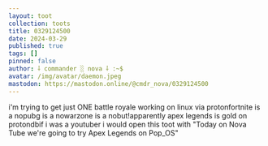 ```yaml
---
layout: toot
collection: toots
title: 0329124500
date: 2024-03-29
published: true
tags: []
pinned: false
author: ⸸ commander ░ nova ⸸ :~$
avatar: /img/avatar/daemon.jpeg
mastodon: https://mastodon.online/@cmdr_nova/0329124500
---
```


i'm trying to get just ONE battle royale working on linux via protonfortnite is a nopubg is a nowarzone is a nobut!apparently apex legends is gold on protondbif i was a youtuber i would open this toot with "Today on Nova Tube we're going to try Apex Legends on Pop_OS"
